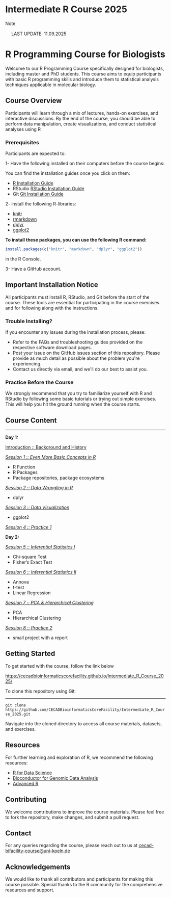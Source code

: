# Intermediate R Course 2025

> [!NOTE]
>
> <img src="https://raw.githubusercontent.com/FortAwesome/Font-Awesome/6.x/svgs/solid/info.svg" width="15" height="15"> 
> LAST UPDATE: 11.09.2025

# R Programming Course for Biologists

Welcome to our R Programming Course specifically designed for biologists, including master and PhD students. This course aims to equip participants with basic R programming skills and introduce them to statistical analysis techniques applicable in molecular biology.

## Course Overview

Participants will learn through a mix of lectures, hands-on exercises, and interactive discussions. By the end of the course, you should be able to perform data manipulation, create visualizations, and conduct statistical analyses using R

### Prerequisites

Participants are expected to:

1- Have the following installed on their computers before the course begins:

You can find the installation guides once you click on them:


- [R Installation Guide](https://cran.r-project.org/)
- RStudio [RStudio Installation Guide](https://www.rstudio.com/products/rstudio/download/)
- Git [Git Installation Guide](https://git-scm.com/book/en/v2/Getting-Started-Installing-Git)

2- install the following R-libraries:
  - [knitr](https://cran.r-project.org/package=knitr)
  - [rmarkdown](https://cran.r-project.org/package=rmarkdown)
  - [dplyr](https://cran.r-project.org/package=dplyr)
  - [ggplot2](https://cran.r-project.org/package=ggplot2)

**To install these packages, you can use the following R command:**

```r
install.packages(c("knitr", "markdown", "dplyr", "ggplot2"))
```
in the R Console.

3- Have a GitHub account.

## Important Installation Notice

All participants must install R, RStudio, and Git before the start of the course. These tools are essential for participating in the course exercises and for following along with the instructions.

### Trouble Installing?

If you encounter any issues during the installation process, please:
- Refer to the FAQs and troubleshooting guides provided on the respective software download pages.
- Post your issue on the GitHub issues section of this repository. Please provide as much detail as possible about the problem you're experiencing.
- Contact us directly via email, and we'll do our best to assist you.

### Practice Before the Course

We strongly recommend that you try to familiarize yourself with R and RStudio by following some basic tutorials or trying out simple exercises. This will help you hit the ground running when the course starts.


## Course Content 
---------------

__Day 1:__

[Introduction :: Background and History](https://cecadbioinformaticscorefacility.github.io/Intermediate_R_Course_2025/IntermediateDay1_Introduction.html)

[*Session 1 :: Even More Basic Concepts in R*](https://cecadbioinformaticscorefacility.github.io/Intermediate_R_Course_2025/IntermediateDay1_ModularR.html)
- R Function
- R Packages
- Package repositories, package ecosystems 

[*Session 2 :: Data Wrangling in R* ](https://cecadbioinformaticscorefacility.github.io/Intermediate_R_Course_2025/Session2-DataWrangling.html#/title-slide)
- dplyr
  
[*Session 3 :: Data Visualization* ](https://cecadbioinformaticscorefacility.github.io/Intermediate_R_Course_2025/Session3-Data_Visualization_with_ggplot2.html)
- ggplot2

[*Session 4 :: Practice 1* ](https://cecadbioinformaticscorefacility.github.io/Intermediate_R_Course_2025/Exercises.html)



__Day 2:__

[*Session 5 :: Inferential Statistics I* ](https://cecadbioinformaticscorefacility.github.io/Intermediate_R_Course_2025/Session5-InferentialStatistics.html)
- Chi-square Test
- Fisher’s Exact Test

[*Session 6 :: Inferential Statistics II* ](https://cecadbioinformaticscorefacility.github.io/Intermediate_R_Course_2025/Session6-InferentialStatistics_II.html)
- Annova
- t-test
- Linear Regression

[*Session 7 :: PCA & Hierarchical Clustering*](https://cecadbioinformaticscorefacility.github.io/Session7-PCA_and_Hierarchical_Clustering.html)
- PCA
- Hierarchical Clustering

[*Session 8 :: Practice 2*](https://cecadbioinformaticscorefacility.github.io/Intermediate_R_Course_2025/Exercises.html)
- small project with a report

## Getting Started
To get started with the course, follow the link below

https://cecadbioinformaticscorefacility.github.io/Intermediate_R_Course_2025/


To clone this repository using Git:

****

`git clone https://github.com/CECADBioinformaticsCoreFacility/Intermediate_R_Course_2025.git`

Navigate into the cloned directory to access all course materials, datasets, and exercises.

## Resources

For further learning and exploration of R, we recommend the following resources:
- [R for Data Science](https://r4ds.had.co.nz/)
- [Bioconductor for Genomic Data Analysis](https://www.bioconductor.org/)
- [Advanced R](https://adv-r.hadley.nz/)

## Contributing

We welcome contributions to improve the course materials. Please feel free to fork the repository, make changes, and submit a pull request.

## Contact

For any queries regarding the course, please reach out to us at cecad-bifacility-course@uni-koeln.de

## Acknowledgements

We would like to thank all contributors and participants for making this course possible. Special thanks to the R community for the comprehensive resources and support.
